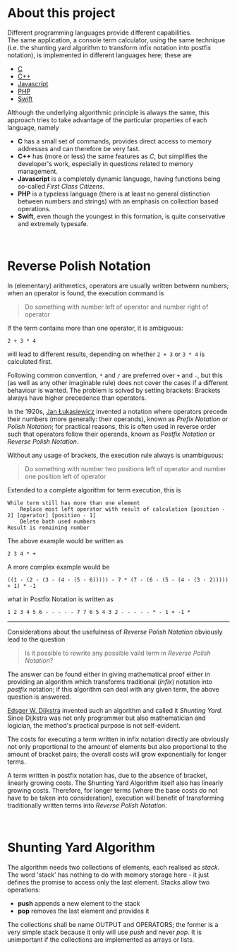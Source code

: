 # About this project

Different programming languages provide different capabilities.  
The same application, a console term calculator, using the same technique
(i.e. the shunting yard algorithm to transform infix notation into postfix notation),
is implemented in different languages here; these are

- [C](https://github.com/mentalmove/ShuntingYard/tree/C)
- [C++](https://github.com/mentalmove/ShuntingYard/tree/C++)
- [Javascript](https://github.com/mentalmove/ShuntingYard/tree/Javascript)
- [PHP](https://github.com/mentalmove/ShuntingYard/tree/PHP)
- [Swift](https://github.com/mentalmove/ShuntingYard/tree/Swift)

Although the underlying algorithmic principle is always the same,
this approach tries to take advantage of the particular properties
of each language, namely

- **C** has a small set of commands, provides direct access to memory addresses and can therefore be very fast.
- **C++** has (more or less) the same features as _C_, but simplifies the developer's work,
especially in questions related to memory management.
- **Javascript** is a completely dynamic language, having functions being so-called _First Class Citizens_.
- **PHP** is a typeless language (there is at least no general distinction between numbers and strings)
with an emphasis on collection based operations.
- **Swift**, even though the youngest in this formation, is quite conservative
and extremely typesafe.

&nbsp;

# Reverse Polish Notation

In (elementary) arithmetics, operators are usually written between numbers;
when an operator is found, the execution command is
> Do something with number left of operator and number right of operator

If the term contains more than one operator, it is ambiguous:
```
2 + 3 * 4
```
will lead to different results, depending on whether
`2 + 3` or `3 * 4` is calculated first.

Following common convention, `*` and `/` are preferred over `+` and `-`,
but this (as well as any other imaginable rule) does not cover
the cases if a different behaviour is wanted. The problem is solved
by setting brackets: Brackets always have higher precedence than operators.

In the 1920s, [Jan Łukasiewicz](https://en.wikipedia.org/wiki/Jan_Łukasiewicz)
invented a notation where operators
precede their numbers (more generally: their operands),
known as _Prefix Notation_ or _Polish Notation_; for practical reasons,
this is often used in reverse order such that operators follow their operands,
known as _Postfix Notation_ or _Reverse Polish Notation_.

Without any usage of brackets, the execution rule always is unambiguous:
> Do something with number two positions left of operator and number one position left of operator

Extended to a complete algorithm for term execution, this is
```
While term still has more than one element
    Replace most left operator with result of calculation [position - 2] [operator] [position - 1]
    Delete both used numbers
Result is remaining number
```

The above example would be written as
```
2 3 4 * +
```

A more complex example would be
```
((1 - (2 - (3 - (4 - (5 - 6))))) - 7 * (7 - (6 - (5 - (4 - (3 - 2))))) + 1) * -1
```
what in Postfix Notation is written as
```
1 2 3 4 5 6 - - - - - 7 7 6 5 4 3 2 - - - - - * - 1 + -1 *
```

---

Considerations about the usefulness of _Reverse Polish Notation_
obviously lead to the question
> Is it possible to rewrite any possible vaild term in _Reverse Polish Notation_?

The answer can be found either in giving mathematical proof
either in providing an algorithm which transforms traditional (_infix_)
notation into _postfix_ notation; if this algorithm can deal
with any given term, the above question is answered.

[Edsger W. Dijkstra](https://en.wikipedia.org/wiki/Edsger_W._Dijkstra)
invented such an algorithm and called it _Shunting Yard_. Since Dijkstra
was not only programmer but also mathematician and logician, the method's
practical purpose is not self-evident.

The costs for executing a term written in infix notation directly
are obviously not only proportional to the amount of elements
but also proportional to the amount of bracket pairs; the overall
costs will grow exponentially for longer terms.

A term written in postfix notation has, due to the absence of bracket,
linearly growing costs. The Shunting Yard Algorithm itself also has
linearly growing costs. Therefore, for longer terms (where the base
costs do not have to be taken into consideration), execution will
benefit of transforming traditionally written terms into _Reverse Polish Notation_.

&nbsp;

# Shunting Yard Algorithm

The algorithm needs two collections of elements, each realised as _stack_.  
The word 'stack' has nothing to do with memory storage here -
it just defines the promise to access only the last element.
Stacks allow two operations:
- **push** appends a new element to the stack
-  **pop** removes the last element and provides it

The collections shall be name OUTPUT and OPERATORS;
the former is a very simple stack because it only will use _push_ and never _pop_.
It is unimportant if the collections are implemented as arrays or lists.
